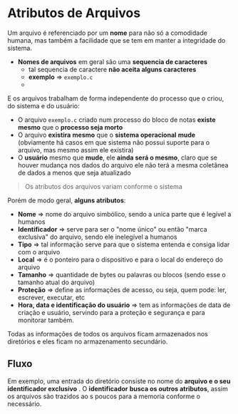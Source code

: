 # Atributos de Arquivos
Um arquivo é referenciado por um **nome** para não só a comodidade humana, mas também a facilidade que se tem em manter a integridade do sistema.
- **Nomes de arquivos** em geral são uma **sequencia de caracteres**
	- tal sequencia de caractere **não aceita alguns caracteres**
	- **exemplo** => `exemplo.c`
	- 
E os arquivos trabalham de forma independente do processo que o criou, do sistema e do usuário:
 - O arquivo `exemplo.c` criado num processo do bloco de notas **existe** **mesmo** que o **processo seja morto**
 - O arquivo **existira** **mesmo** que o **sistema operacional** **mude** (obviamente há casos em que  sistema não possui suporte para o arquivo, mas mesmo assim ele existira)
- O **usuário** mesmo que **mude**, ele **ainda será o mesmo**, claro que se houver mudança nos dados do arquivo ele não terá a mesma coletânea de dados a menos que seja atualizado

> Os atributos dos arquivos variam conforme o sistema

Porém de modo geral, **alguns atributos**:
- **Nome** => nome  do arquivo simbólico, sendo a unica parte que é legível a humanos
- **Identificador** => serve para ser o "nome único"  ou então "marca exclusiva" do arquivo, sendo ele inelegível a humanos
- **Tipo** => tal informação serve para que o sistema entenda e consiga lidar com o arquivo
- **Local** => é o ponteiro para o dispositivo e para o local do endereço do arquivo 
- **Tamanho** =>  quantidade de bytes ou palavras ou blocos (sendo esse o tamanho atual do arquivo)
- **Proteção** => define as informações de acesso, ou seja, quem pode: ler, escrever, executar, etc
- **Hora, data e identificação do usuário**  => tem as informações de data de criação e usuário, servindo para a proteção e segurança e para monitorar também.

Todas as informações de todos os arquivos ficam armazenados nos diretórios e eles ficam no armazenamento secundário.

## Fluxo
Em exemplo, uma entrada do diretório consiste no nome do **arquivo e o seu identificador exclusivo** . O **identificador** **busca os outros atributos**, assim os arquivos são trazidos ao s poucos para a memoria conforme o necessário.